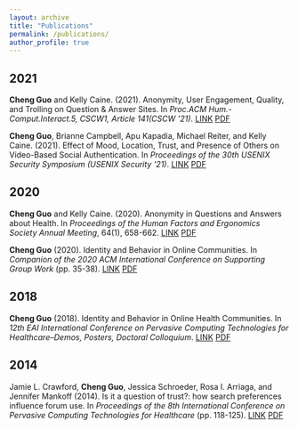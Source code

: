 ```yaml
---
layout: archive
title: "Publications"
permalink: /publications/
author_profile: true
---
```

## 2021
**Cheng Guo** and Kelly Caine. (2021). Anonymity, User Engagement, Quality, and Trolling on Question & Answer Sites. In *Proc.ACM Hum.-Comput.Interact.5, CSCW1, Article 141(CSCW '21)*. <a class='btn--research' href='https://dl.acm.org/doi/10.1145/3449215'>LINK</a> <a class='btn--research' href='/cscw2021-Q&A.pdf'>PDF</a>

**Cheng Guo**, Brianne Campbell, Apu Kapadia, Michael Reiter, and Kelly Caine. (2021). Effect of Mood, Location, Trust, and Presence of Others on Video-Based Social Authentication. In *Proceedings of the 30th USENIX Security Symposium (USENIX Security '21)*. <a class='btn--research' href='https://www.usenix.org/conference/usenixsecurity21/presentation/guo'>LINK</a> <a class='btn--research' href='/sec2021-authentication.pdf'>PDF</a>
## 2020
**Cheng Guo** and Kelly Caine. (2020). Anonymity in Questions and Answers about Health. In *Proceedings of the Human Factors and Ergonomics Society Annual Meeting*, 64(1), 658-662. <a class='btn--research' href='https://journals.sagepub.com/doi/10.1177/1071181320641150'>LINK</a> <a class='btn--research' href='/hfes2020-health.pdf'>PDF</a>

**Cheng Guo** (2020). Identity and Behavior in Online Communities. In *Companion of the 2020 ACM International Conference on Supporting Group Work* (pp. 35-38). <a class='btn--research' href='https://doi.org/10.1145/3323994.3371018'>LINK</a> <a class='btn--research' href='/group2020-DC.pdf'>PDF</a>
## 2018
**Cheng Guo** (2018). Identity and Behavior in Online Health Communities. In *12th EAI International Conference on Pervasive Computing Technologies for Healthcare–Demos, Posters, Doctoral Colloquium*. <a class='btn--research' href='http://dx.doi.org/10.4108/eai.20-4-2018.2277569'>LINK</a> <a class='btn--research' href='/pervasivehealth2018-DC.pdf'>PDF</a>
## 2014
Jamie L. Crawford, **Cheng Guo**, Jessica Schroeder, Rosa I. Arriaga, and Jennifer Mankoff (2014). Is it a question of trust?: how search preferences influence forum use. In *Proceedings of the 8th International Conference on Pervasive Computing Technologies for Healthcare* (pp. 118-125). <a class='btn--research' href='https://dl.acm.org/doi/10.4108/icst.pervasivehealth.2014.254988'>LINK</a> <a class='btn--research' href='/pervasivehealth2014-trust.pdf'>PDF</a>

